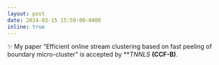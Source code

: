 ```yaml
---
layout: post
date: 2024-03-15 15:59:00-0400
inline: true
---
```


:sparkles: My paper “Efficient online stream clustering based on fast peeling of boundary micro-cluster” is accepted by ***TNNLS* **(CCF-B)**.